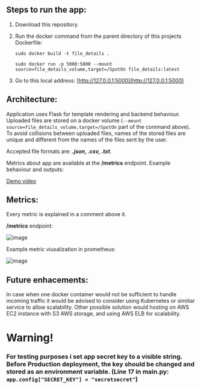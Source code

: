 ## Steps to run the app:
1. Download this repository.
2. Run the docker command from the parent directory of this projects Dockerfile:
   
   ```sudo docker build -t file_details .```
   
   ```sudo docker run -p 5000:5000 --mount source=file_details_volume,target=/SpotOn file_details:latest```
3. Go to this local address: [http://127.0.0.1:5000](http://127.0.0.1:5000)

## Architecture:
Application uses Flask for template rendering and backend behaviour. Uploaded files are stored on a docker volume 
(```--mount source=file_details_volume,target=/SpotOn``` part of the command above). To avoid collisions between uploaded files, names of the stored 
files are unique and different from the names of the files sent by the user. 

Accepted file formats are: ***.json, .csv, .txt***. 

Metrics about app are available at the **/metrics** endpoint. 
Example behaviour and outputs:

[Demo video](https://github.com/Pobudi/SpotOn/assets/92460956/2022a645-cbf5-481a-af4e-f8a9cb8eb82d)

## Metrics:
Every metric is explained in a comment above it.

**/metrics** endpoint:

![image](https://github.com/Pobudi/SpotOn/assets/92460956/dc2b8eaf-7449-4ce0-a4ee-b1c5b30ce8eb)

Example metric viusalization in prometheus:


![image](https://github.com/Pobudi/SpotOn/assets/92460956/97a0288f-eccb-43e4-84d2-19a5a6ff5ba3)



## Future enhacements:
In case when one docker container would not be sufficient to handle incoming traffic it would be advised to consider using Kubernetes or similiar service to allow scalability. Other possible solution would hosting on AWS EC2 instance with S3 AWS storage, and using AWS ELB for scalability.

# Warning!
### For testing purposes i set app secret key to a visible string. Before Production deployment, the key should be changed and stored as an environment variable. (Line 17 in main.py: ```app.config["SECRET_KEY"] = "secretsecret"```)
